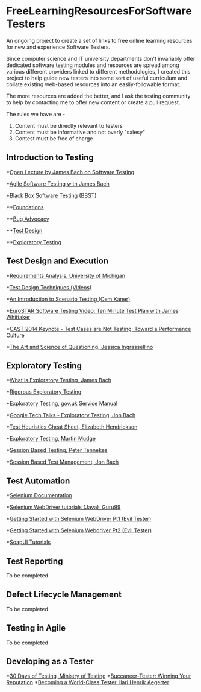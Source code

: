 
# FreeLearningResourcesForSoftwareTesters
An ongoing project to create a set of links to free online learning resources for new and experience Software Testers.

Since computer science and IT university departments don't invariably offer dedicated software testing modules and resources are spread among various different providers linked to different methodologies, I created this project to help guide new testers into some sort of useful curriculum and collate existing web-based resources into an easily-followable format.

The more resources are added the better, and I ask the testing community to help by contacting me to offer new content or create a pull request.

The rules we have are -

1. Content must be directly relevant to testers
1. Content must be informative and not overly "salesy"
1. Contest must be free of charge

## Introduction to Testing

*[Open Lecture by James Bach on Software Testing](https://www.youtube.com/watch?v=ILkT_HV9DVU)

*[Agile Software Testing with James Bach](https://www.youtube.com/watch?v=SAhJf36_u5U)

*[Black Box Software Testing (BBST)](http://www.testingeducation.org/BBST/)

**[Foundations](http://www.testingeducation.org/BBST/foundations/)

**[Bug Advocacy](http://www.testingeducation.org/BBST/bugadvocacy/)

**[Test Design](http://www.testingeducation.org/BBST/bugadvocacy/)

**[Exploratory Testing](http://www.testingeducation.org/BBST/exploratory/)

## Test Design and Execution

*[Requirements Analysis, University of Michigan](http://groups.engin.umd.umich.edu/CIS/course.des/cis375/ppt/lec11.ppt)

*[Test Design Techniques (Videos)](https://www.youtube.com/playlist?list=PLc3SzDYhhiGWW0TzISFKqAN_ic8DnZvVc)

*[An Introduction to Scenario Testing (Cem Kaner)](http://www.kaner.com/pdfs/ScenarioIntroVer4.pdf)

*[EuroSTAR Software Testing Video: Ten Minute Test Plan with James Whittaker](https://www.youtube.com/watch?v=QEu3wmgTLqo)

*[CAST 2014 Keynote - Test Cases are Not Testing: Toward a Performance Culture](https://www.youtube.com/watch?v=JLVP_Z5AoyM)

*[The Art and Science of Questioning, Jessica Ingrassellino](https://www.youtube.com/watch?v=-kB7tLlMPFU)

## Exploratory Testing


*[What is Exploratory Testing, James Bach](http://www.satisfice.com/articles/what_is_et.shtml)

*[Rigorous Exploratory Testing](http://testobsessed.com/2006/04/rigorous-exploratory-testing/)

*[Exploratory Testing, gov.uk Service Manual](https://www.gov.uk/service-manual/technology/exploratory-testing)

*[Google Tech Talks - Exploratory Testing, Jon Bach](https://www.youtube.com/watch?v=8Y4WCdJRfV4)

*[Test Heuristics Cheat Sheet, Elizabeth Hendrickson](http://testobsessed.com/wp-content/uploads/2011/04/testheuristicscheatsheetv1.pdf)

*[Exploratory Testing, Martin Mudge](https://www.youtube.com/watch?v=0LqmI6BFySM)

*[Session Based Testing, Peter Tennekes](https://vimeo.com/14761201)

*[Session Based Test Management, Jon Bach](http://www.satisfice.com/articles/sbtm.pdf)

## Test Automation

*[Selenium Documentation](http://docs.seleniumhq.org/docs/)

*[Selenium WebDriver tutorials (Java), Guru99](http://www.guru99.com/selenium-tutorial.html)

*[Getting Started with Selenium WebDriver Pt1 (Evil Tester)](https://www.youtube.com/playlist?list=PLrM2ELpRbbu5cWJbRuzpAr6SR40Gb0QHU)

*[Getting Started with Selenium Webdriver Pt2 (Evil Tester)](https://www.youtube.com/playlist?list=PLrM2ELpRbbu4aMGNkA_13cPUJNGA1592t)

*[SoapUI Tutorials](https://www.soapui.org/tutorials.html)

## Test Reporting

To be completed

## Defect Lifecycle Management

To be completed

## Testing in Agile
To be completed

## Developing as a Tester
*[30 Days of Testing, Ministry of Testing](https://dojo.ministryoftesting.com/lessons/30-days-of-testing)
*[Buccaneer-Tester: Winning Your Reputation](https://www.youtube.com/watch?v=MKFqwKSon-E)
*[Becoming a World-Class Tester, Ilari Henrik Aegerter](http://www.ebaytechblog.com/2013/01/31/becoming-a-world-class-tester/)

